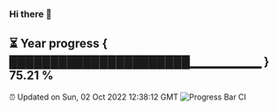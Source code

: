 ### Hi there 👋
⏳ Year progress { ██████████████████████▁▁▁▁▁▁▁▁ } 75.21 %
---
⏰ Updated on Sun, 02 Oct 2022 12:38:12 GMT
![Progress Bar CI](https://github.com/liununu/liununu/workflows/Progress%20Bar%20CI/badge.svg)
